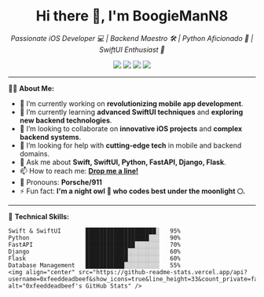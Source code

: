<h1 align="center">Hi there 👋, I'm BoogieManN8</h1>

<p align="center">
  <em>
    Passionate iOS Developer 💻 | Backend Maestro 🛠️ | Python Aficionado 🐍 | SwiftUI Enthusiast 📱
  </em>
</p>

<p align="center">
  <img src="https://badges.pufler.dev/visits/BoogieManN8/BoogieManN8?style=flat-square&color=blue&logo=github">
  <img src="https://badges.pufler.dev/years/BoogieManN8?style=flat-square&color=success">
  <img src="https://badges.pufler.dev/repos/BoogieManN8?style=flat-square&color=yellow">
  <img src="https://badges.pufler.dev/commits/monthly/BoogieManN8?style=flat-square&color=orange">
</p>

---

👨‍💻 **About Me:**

- 🔭 I’m currently working on **revolutionizing mobile app development**.
- 🌱 I’m currently learning **advanced SwiftUI techniques** and **exploring new backend technologies**.
- 👯 I’m looking to collaborate on **innovative iOS projects** and **complex backend systems**.
- 🤔 I’m looking for help with **cutting-edge tech** in mobile and backend domains.
- 💬 Ask me about **Swift, SwiftUI, Python, FastAPI, Django, Flask**.
- 📫 How to reach me: **[Drop me a line!](https://www.linkedin.com/in/tengo-kiknadze-8695391ab)**
- 🦖 Pronouns: **Porsche/911**
- ⚡ Fun fact: **I'm a night owl 🦉 who codes best under the moonlight 🌕.**

---

💼 **Technical Skills:**

```text
Swift & SwiftUI       ████████████████████░   95%
Python                ██████████████████░░░   90%
FastAPI               ██████████████░░░░░░░   70%
Django                ████████████░░░░░░░░░   60%
Flask                 ████████████░░░░░░░░░   60%
Database Management   ███████████░░░░░░░░░░   55%
<img align="center" src="https://github-readme-stats.vercel.app/api?username=0xfeeddeadbeef&show_icons=true&line_height=33&count_private=false&theme=dark" alt="0xfeeddeadbeef's GitHub Stats" />
